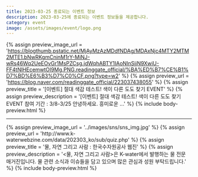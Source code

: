```yaml
---
title: 2023-03-25 종료되는 이벤트 정보
description: 2023-03-25에 종료되는 이벤트 정보들을 제공합니다.
category: event
image: /assets/images/event/logo.png
---
```

{% assign preview_image_url = 'https://blogthumb.pstatic.net/MjAyMzAzMDdfNDAg/MDAxNjc4MTY2MTM2MTE1.bNwRKgmCninM1rY-MiNJ-wRs46Wq2UeEOvGr1MsPZCsg.jdWqhABTY1IAoNInSjjN9XwiU-FF4tNlHEcemwtOI9Mg.PNG.readinggate_official/%BA%ED%B7%CE%B1%D7%BD%E6%B3%D7%C0%CF.png?type=w2' %}
{% assign preview_url = 'https://blog.naver.com/readinggate_official/223037438055' %}
{% assign preview_title = '[이벤트] 절대 색감 테스트! 색이 다른 도도 찾기 EVENT' %}
{% assign preview_description = '[이벤트] 절대 색감 테스트! 색이 다른 도도 찾기 EVENT 참여 기간 : 3/8-3/25 안녕하세요. 흥미로운 ...' %}
{% include body-preview.html %}
<hr>{% assign preview_image_url = '../images/sns/sns_img.jpg' %}
{% assign preview_url = 'http://www.k-waterwebzine.com/data/202303_ko/sub/quiz.php' %}
{% assign preview_title = '물, 자연 그리고 사람 : 한국수자원공사 웹진' %}
{% assign preview_description = '<물, 자연 그리고 사람>은 K-water에서 발행하는 물 전문 매거진입니다. 물 관련 소식과 이슈들을 담고 있으며 많은 관심과 성원 부탁드립니다.' %}
{% include body-preview.html %}